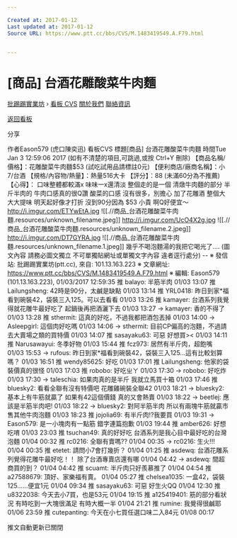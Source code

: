 ```yaml
---

Created at: 2017-01-12
Last updated at: 2017-01-12
Source URL: https://www.ptt.cc/bbs/CVS/M.1483419549.A.F79.html


---
```


# [商品] 台酒花雕酸菜牛肉麵


[批踢踢實業坊](https://www.ptt.cc/) › [看板 CVS](https://www.ptt.cc/bbs/CVS/index.html) [關於我們](https://www.ptt.cc/about.html) [聯絡資訊](https://www.ptt.cc/contact.html)

[返回看板](https://www.ptt.cc/bbs/CVS/index.html)

分享

作者Eason579 (虎口陳奕迅)
看板CVS
標題\[商品\] 台酒花雕酸菜牛肉麵
時間Tue Jan 3 12:59:06 2017
(如有不清楚的項目,可跳過,或按 Ctrl+Y 刪除) 【商品名稱/價格】：花雕酸菜牛肉麵$53 (試吃試用品請標註0元) 【便利商店/廠商名稱】：小7/台酒 【規格/內容物/熱量】：熱量516大卡 【評分】：88 (未滿60分為不推薦) 【心得】： 口味整體都較滿x 味味一x還清淡 整個走的是一個 清燉牛肉麵的部分 半斤半肉的 牛肉口感真的很Q讚 酸菜的口感 沒有很多，別擔心 加了花雕酒 整個大大大提味 明天起好像才打折 沒到90分因為 $53 小貴 啊Q好便宜～ <http://i.imgur.com/ETYwEtA.jpg>
![[.//商品_台酒花雕酸菜牛肉麵.resources/unknown_filename.jpeg]]
<http://i.imgur.com/UcO4X2g.jpg>
![[.//商品_台酒花雕酸菜牛肉麵.resources/unknown_filename.2.jpeg]]
<http://i.imgur.com/DT7GYRA.jpg>
![[.//商品_台酒花雕酸菜牛肉麵.resources/unknown_filename.1.jpeg]]
幾乎不喝泡麵湯的我把它喝光了.... (圖文內容 請務必圖文獨立 不可單獨貼網址或單獨文字內容 違者逕行處分) -- ※ 發信站: 批踢踢實業坊(ptt.cc), 來自: 101.13.163.223 ※ 文章網址: <https://www.ptt.cc/bbs/CVS/M.1483419549.A.F79.html> ※ 編輯: Eason579 (101.13.163.223), 01/03/2017 12:59:35
推 balayo: 半筋半肉 01/03 13:07
推 Lailungsheng: 42時是90分，太鹹是缺點 01/03 13:14
推 YRL0418: 昨日到家\*福看到碗裝42，袋裝三入125。可以去看看 01/03 13:26
推 kamayer: 台酒系列我覺得就花雕牛最好吃了 起鍋後再把酒灑下去 01/03 13:27
→ kamayer: 香的不得了 01/03 13:28
推 sthermit: 這真的好吃，不過我都把酒包丟掉 01/03 14:00
→ Asleepgirl: 這個肉好吃嗎 01/03 14:06
→ sthermit: 目前CP偏高的泡麵，不過請去大賣場之類的買特價 01/03 14:07
推 sasayaku63: 可惡 好想買>< 01/03 14:11
推 Narusawayui: 冬季好物 01/03 15:44
推 fcz973: 居然有半斤肉，超飽嘴 01/03 15:53
→ rufous: 昨日到家\*福看到碗裝42，袋裝三入125…這有比較划算嗎？ 01/03 16:51
推 wendy85625: 好吃 01/03 17:01
推 Lailungsheng: 他家的袋裝價真的很怪 01/03 17:03
推 robobo: 好吃ㄓㄚ 01/03 17:30
→ robobo: 好吃炸 01/03 17:30
→ taleschia: 如果肉真的是半斤 我就立馬買十箱 01/03 17:46
推 bluesky2: 看看全聯有沒有特價吧 花雕雞碗裝全聯42 01/03 18:21
→ bluesky2: 基本上有牛筋就贏了 如果有42這個價錢 真的又會熱賣 01/03 18:22
→ beetlej: 應該是半筋半肉吧! 01/03 18:22
→ bluesky2: 對阿半筋半肉 所以有兩塊牛筋就贏市售其他牛肉泡麵 01/03 18:23
推 jojolia69: 有半斤肉!?我要買 01/03 19:31
→ Eason579: 是一小塊肉有一點筋 錯字連篇抱歉 01/03 19:44
推 amber626: 好想吃唷 01/03 23:03
推 tsuchan49: 真的好好吃 台酒系列是我心目中最好吃的台灣泡麵 01/04 00:32
推 rc0216: 全聯有賣嗎?? 01/04 00:35
→ rc0216: 生火!!! 01/04 00:35
推 etetet: 請問小7會打幾折？ 01/04 01:25
推 asdewq: 台酒花雕系列覺得花雕牛最好吃！！ 除了台酒專賣店還有哪 01/04 04:42
→ asdewq: 間超商買的到？ 01/04 04:42
推 scuamt: 半斤肉只好羨慕推了 01/04 04:54
推 a27588679: 頂好、家樂福有賣。 01/04 05:27
推 chelsea1035: 一盒42，袋裝125……便宜1元 01/04 09:34
推 sasayaku63: 可惡 好生火QQ 01/04 12:30
推 u8322038: 今天去小7買，也是53元 01/04 19:15
推 a125419401: 筋的部分看狀況 有時吃到一大塊很滿足 有時大概一半 01/04 21:21
推 rumine: 我覺得很鹹耶 01/06 23:59
推 cutepanting: 今天在小七買任選口味二入84元 01/08 00:17

推文自動更新已關閉

